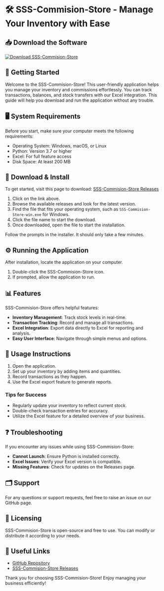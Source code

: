 # 🛠️ SSS-Commision-Store - Manage Your Inventory with Ease

## 📥 Download the Software
[![Download SSS-Commision-Store](https://img.shields.io/badge/Download%20Now-%20-blue)](https://github.com/nati299/SSS-Commision-Store/releases)

## 🚀 Getting Started
Welcome to the SSS-Commision-Store! This user-friendly application helps you manage your inventory and commissions effortlessly. You can track transactions, balances, and stock transfers with our Excel integration. This guide will help you download and run the application without any trouble.

## 🖥️ System Requirements
Before you start, make sure your computer meets the following requirements:

- Operating System: Windows, macOS, or Linux
- Python: Version 3.7 or higher
- Excel: For full feature access
- Disk Space: At least 200 MB

## 📂 Download & Install
To get started, visit this page to download: [SSS-Commision-Store Releases](https://github.com/nati299/SSS-Commision-Store/releases)

1. Click on the link above.
2. Browse the available releases and look for the latest version.
3. Find the file that fits your operating system, such as `SSS-Commision-Store-win.exe` for Windows.
4. Click the file name to start the download.
5. Once downloaded, open the file to start the installation.

Follow the prompts in the installer. It should only take a few minutes.

## ⚙️ Running the Application
After installation, locate the application on your computer. 

1. Double-click the SSS-Commision-Store icon.
2. If prompted, allow the application to run.

## 📊 Features
SSS-Commision-Store offers helpful features:

- **Inventory Management**: Track stock levels in real-time.
- **Transaction Tracking**: Record and manage all transactions.
- **Excel Integration**: Export data directly to Excel for reporting and analysis.
- **Easy User Interface**: Navigate through simple menus and options.

## 📝 Usage Instructions
1. Open the application.
2. Set up your inventory by adding items and quantities.
3. Record transactions as they happen.
4. Use the Excel export feature to generate reports.

### Tips for Success
- Regularly update your inventory to reflect current stock.
- Double-check transaction entries for accuracy.
- Utilize the Excel feature for a detailed overview of your business.

## ❓ Troubleshooting
If you encounter any issues while using SSS-Commision-Store:

- **Cannot Launch**: Ensure Python is installed correctly.
- **Excel Issues**: Verify your Excel version is compatible.
- **Missing Features**: Check for updates on the Releases page.

## 🗂️ Support
For any questions or support requests, feel free to raise an issue on our GitHub page. 

## 📜 Licensing
SSS-Commision-Store is open-source and free to use. You can modify or distribute it according to your needs.

## 🔗 Useful Links
- [GitHub Repository](https://github.com/nati299/SSS-Commision-Store)
- [SSS-Commision-Store Releases](https://github.com/nati299/SSS-Commision-Store/releases)

Thank you for choosing SSS-Commision-Store! Enjoy managing your business efficiently!